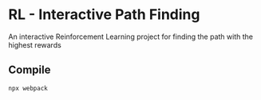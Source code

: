 # RL - Interactive Path Finding
An interactive Reinforcement Learning project for finding the path with the highest rewards

## Compile

```bash
npx webpack
```